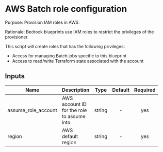 # AWS Batch role configuration

Purpose: Provision IAM roles in AWS.

Rationale: Bedrock blueprints use IAM roles to restrict the privileges of the provisioner.

This script will create roles that has the following privileges:

* Access for managing Batch jobs specific to this blueprint
* Access to read/write Terraform state associated with the account

## Inputs

| Name | Description | Type | Default | Required |
|------|-------------|:----:|:-----:|:-----:|
| assume\_role\_account | AWS account ID for the role to assume into | string | - | yes |
| region | AWS default region | string | - | yes |

